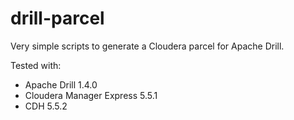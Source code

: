 # drill-parcel
Very simple scripts to generate a Cloudera parcel for Apache Drill.

Tested with:
- Apache Drill 1.4.0
- Cloudera Manager Express 5.5.1
- CDH 5.5.2
